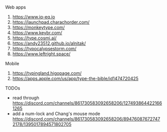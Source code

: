 Web apps
1. https://www.iq-eq.io
1. https://launchpad.charachorder.com/
1. https://monkeytype.com/
1. https://www.keybr.com/
1. https://type.cosmi.ai/
1. https://andy23512.github.io/alnitak/
1. https://typocalypsestorm.com/
1. https://www.leftright.space/

Mobile
1. https://typingland.higopage.com/
2. https://apps.apple.com/us/app/type-the-bible/id1474720425

TODOs
- read through https://discord.com/channels/861730583092658206/1274938644221661265
- add a num-lock and Chang's mouse mode https://discord.com/channels/861730583092658206/894760876727472178/1395017894571802705
